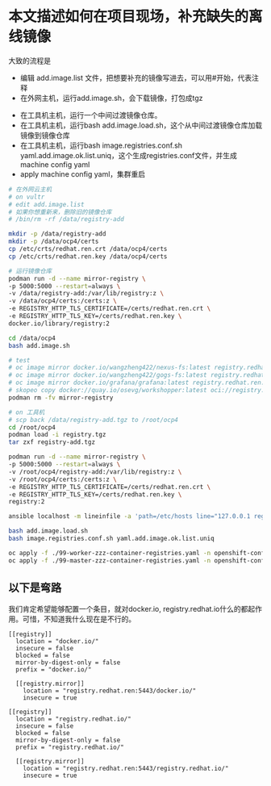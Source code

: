# 本文描述如何在项目现场，补充缺失的离线镜像

大致的流程是
- 编辑 add.image.list 文件，把想要补充的镜像写进去，可以用#开始，代表注释
- 在外网主机，运行add.image.sh，会下载镜像，打包成tgz
<!-- - 复制2个文件pull.add.image.ok.list, yaml.add.image.ok.list，和一个目录image_tar/*回来。 -->
- 在工具机主机，运行一个中间过渡镜像仓库。
- 在工具机主机，运行bash add.image.load.sh，这个从中间过渡镜像仓库加载镜像到镜像仓库
- 在工具机主机，运行bash image.registries.conf.sh yaml.add.image.ok.list.uniq，这个生成registries.conf文件，并生成machine config yaml
- apply machine config yaml，集群重启

```bash
# 在外网云主机
# on vultr
# edit add.image.list
# 如果你想重新来，删除旧的镜像仓库
# /bin/rm -rf /data/registry-add

mkdir -p /data/registry-add
mkdir -p /data/ocp4/certs
cp /etc/crts/redhat.ren.crt /data/ocp4/certs
cp /etc/crts/redhat.ren.key /data/ocp4/certs

# 运行镜像仓库
podman run -d --name mirror-registry \
-p 5000:5000 --restart=always \
-v /data/registry-add:/var/lib/registry:z \
-v /data/ocp4/certs:/certs:z \
-e REGISTRY_HTTP_TLS_CERTIFICATE=/certs/redhat.ren.crt \
-e REGISTRY_HTTP_TLS_KEY=/certs/redhat.ren.key \
docker.io/library/registry:2

cd /data/ocp4
bash add.image.sh

# test
# oc image mirror docker.io/wangzheng422/nexus-fs:latest registry.redhat.ren:5000/docker.io/wangzheng422/nexus-fs:latest
# oc image mirror docker.io/wangzheng422/gogs-fs:latest registry.redhat.ren:5000/docker.io/wangzheng422/gogs-fs:latest
# oc image mirror docker.io/grafana/grafana:latest registry.redhat.ren:5000/docker.io/grafana/grafana:latest
# skopeo copy docker://quay.io/osevg/workshopper:latest oci://registry.redhat.ren:5000/quay.io/osevg/workshopper:latest
podman rm -fv mirror-registry

# on 工具机
# scp back /data/registry-add.tgz to /root/ocp4
cd /root/ocp4
podman load -i registry.tgz
tar zxf registry-add.tgz

podman run -d --name mirror-registry \
-p 5000:5000 --restart=always \
-v /root/ocp4/registry-add:/var/lib/registry:z \
-v /root/ocp4/certs:/certs:z \
-e REGISTRY_HTTP_TLS_CERTIFICATE=/certs/redhat.ren.crt \
-e REGISTRY_HTTP_TLS_KEY=/certs/redhat.ren.key \
registry:2

ansible localhost -m lineinfile -a 'path=/etc/hosts line="127.0.0.1 registry-add.redhat.ren"'

bash add.image.load.sh
bash image.registries.conf.sh yaml.add.image.ok.list.uniq

oc apply -f ./99-worker-zzz-container-registries.yaml -n openshift-config
oc apply -f ./99-master-zzz-container-registries.yaml -n openshift-config

```

## 以下是弯路

我们肯定希望能够配置一个条目，就对docker.io, registry.redhat.io什么的都起作用。可惜，不知道我什么现在是不行的。

```
[[registry]]
  location = "docker.io/"
  insecure = false
  blocked = false
  mirror-by-digest-only = false
  prefix = "docker.io/"

  [[registry.mirror]]
    location = "registry.redhat.ren:5443/docker.io/"
    insecure = true

[[registry]]
  location = "registry.redhat.io/"
  insecure = false
  blocked = false
  mirror-by-digest-only = false
  prefix = "registry.redhat.io/"

  [[registry.mirror]]
    location = "registry.redhat.ren:5443/registry.redhat.io/"
    insecure = true
```
